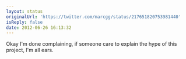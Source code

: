 ```yaml
---
layout: status
originalUrl: 'https://twitter.com/marcgg/status/217651820753981440'
isReply: false
date: 2012-06-26 16:13:32
---
```


Okay I'm done complaining, if someone care to explain the hype of this project, I'm all ears.
